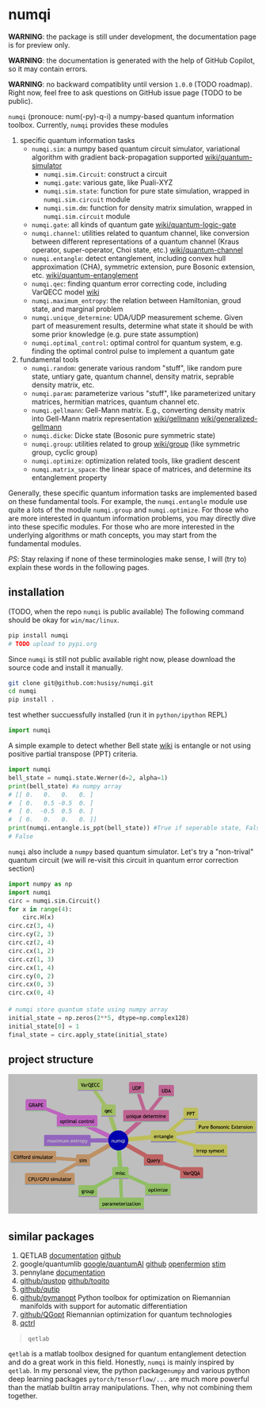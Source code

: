 # numqi

**WARNING**: the package is still under development, the documentation page is for preview only.

**WARNING**: the documentation is generated with the help of GitHub Copilot, so it may contain errors.

**WARNING**: no backward compatiblity until version `1.0.0` (TODO roadmap). Right now, feel free to ask questions on GitHub issue page (TODO to be public).

`numqi` (pronouce: num(-py)-q-i) a numpy-based quantum information toolbox. Currently, `numqi` provides these modules

1. specific quantum information tasks
    * `numqi.sim`: a numpy based quantum circuit simulator, variational algorithm with gradient back-propagation supported [wiki/quantum-simulator](https://en.wikipedia.org/wiki/Quantum_simulator)
        * `numqi.sim.Circuit`: construct a circuit
        * `numqi.gate`: various gate, like Puali-XYZ
        * `numqi.sim.state`: function for pure state simulation, wrapped in `numqi.sim.circuit` module
        * `numqi.sim.dm`: function for density matrix simulation, wrapped in `numqi.sim.circuit` module
    * `numqi.gate`: all kinds of quantum gate [wiki/quantum-logic-gate](https://en.wikipedia.org/wiki/Quantum_logic_gate)
    * `numqi.channel`: utilities related to quantum channel, like conversion between different representations of a quantum channel (Kraus operator, super-operator, Choi state, etc.) [wiki/quantum-channel](https://en.wikipedia.org/wiki/Quantum_channel)
    * `numqi.entangle`: detect entanglement, including convex hull approximation (CHA), symmetric extension, pure Bosonic extension, etc. [wiki/quantum-entanglement](https://en.wikipedia.org/wiki/Quantum_entanglement)
    * `numqi.qec`: finding quantum error correcting code, including VarQECC model [wiki](https://en.wikipedia.org/wiki/Quantum_error_correction)
    * `numqi.maximum_entropy`: the relation between Hamiltonian, groud state, and marginal problem
    * `numqi.unique_determine`: UDA/UDP measurement scheme. Given part of measurement results, determine what state it should be with some prior knowledge (e.g. pure state assumption)
    * `numqi.optimal_control`: optimal control for quantum system, e.g. finding the optimal control pulse to implement a quantum gate
2. fundamental tools
   * `numqi.random`: generate various random "stuff", like random pure state, untiary gate, quantum channel, density matrix, seprable density matrix, etc.
   * `numqi.param`: parameterize various "stuff", like parameterized unitary matrices, hermitian matrices, quantum channel etc.
   * `numqi.gellmann`: Gell-Mann matrix. E.g., converting density matrix into Gell-Mann matrix representation [wiki/gellmann](https://en.wikipedia.org/wiki/Gell-Mann_matrices) [wiki/generalized-gellmann](https://en.wikipedia.org/wiki/Generalizations_of_Pauli_matrices)
   * `numqi.dicke`: Dicke state (Bosonic pure symmetric state)
   * `numqi.group`: utilities related to group [wiki/group](https://en.wikipedia.org/wiki/Group_(mathematics)) (like symmetric group, cyclic group)
   * `numqi.optimize`: optimization related tools, like gradient descent
   * `numqi.matrix_space`: the linear space of matrices, and determine its entanglement property

Generally, these specific quantum information tasks are implemented based on these fundamental tools. For example, the `numqi.entangle` module use quite a lots of the module `numqi.group` and `numqi.optimize`. For those who are more interested in quantum information problems, you may directly dive into these specific modules. For those who are more interested in the underlying algorithms or math concepts, you may start from the fundamental modules.

*PS*: Stay relaxing if none of these terminologies make sense, I will (try to) explain these words in the following pages.

## installation

(TODO, when the repo `numqi` is public available) The following command should be okay for `win/mac/linux`.

```bash
pip install numqi
# TODO upload to pypi.org
```

Since `numqi` is still not public available right now, please download the source code and install it manually.

```bash
git clone git@github.com:husisy/numqi.git
cd numqi
pip install .
```

test whether succuessfully installed (run it in `python/ipython` REPL)

```python
import numqi
```

A simple example to detect whether Bell state [wiki](https://en.wikipedia.org/wiki/Bell_state) is entangle or not using positive partial transpose (PPT) criteria.

```python
import numqi
bell_state = numqi.state.Werner(d=2, alpha=1)
print(bell_state) #a numpy array
# [[ 0.   0.   0.   0. ]
#  [ 0.   0.5 -0.5  0. ]
#  [ 0.  -0.5  0.5  0. ]
#  [ 0.   0.   0.   0. ]]
print(numqi.entangle.is_ppt(bell_state)) #True if seperable state, False is entangle state (small probability also return True)
# False
```

`numqi` also include a `numpy` based quantum simulator. Let's try a "non-trival" quantum circuit (we will re-visit this circuit in quantum error correction section)

```python
import numpy as np
import numqi
circ = numqi.sim.Circuit()
for x in range(4):
    circ.H(x)
circ.cz(3, 4)
circ.cy(2, 3)
circ.cz(2, 4)
circ.cx(1, 2)
circ.cz(1, 3)
circ.cx(1, 4)
circ.cy(0, 2)
circ.cx(0, 3)
circ.cx(0, 4)

# numqi store quantum state using numpy array
initial_state = np.zeros(2**5, dtype=np.complex128)
initial_state[0] = 1
final_state = circ.apply_state(initial_state)
```

## project structure

![project-structure](data/project-structure.png)

## similar packages

1. QETLAB [documentation](https://qetlab.com/) [github](https://github.com/nathanieljohnston/QETLAB)
2. google/quantumlib [google/quantumAI](https://quantumai.google/software) [github](https://github.com/quantumlib) [openfermion](https://github.com/quantumlib/OpenFermion) [stim](https://github.com/quantumlib/Stim)
3. pennylane [documentation](https://docs.pennylane.ai/en/stable/)
4. [github/qustop](https://github.com/vprusso/qustop) [github/toqito](https://github.com/vprusso/toqito)
5. [github/qutip](https://github.com/qutip)
6. [github/pymanopt](https://github.com/pymanopt/pymanopt) Python toolbox for optimization on Riemannian manifolds with support for automatic differentiation
7. [github/QGopt](https://github.com/LuchnikovI/QGOpt) Riemannian optimization for quantum technologies
8. [qctrl](https://docs.q-ctrl.com/references/qctrl/index.html)

> `qetlab`

`qetlab` is a matlab toolbox designed for quantum entanglement detection and do a great work in this field. Honestly, `numqi` is mainly inspired by `qetlab`. In my personal view, the python package`numpy` and various python deep learning packages `pytorch/tensorflow/...` are much more powerful than the matlab builtin array manipulations. Then, why not combining them together.

